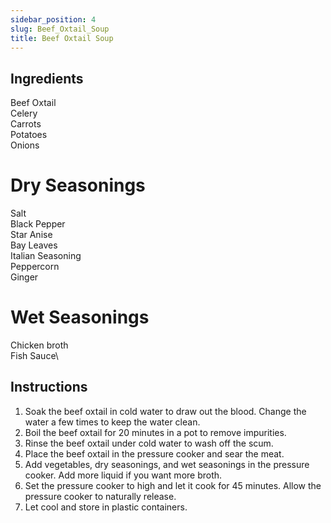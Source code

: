 ```yaml
---
sidebar_position: 4
slug: Beef_Oxtail_Soup
title: Beef Oxtail Soup
---
```


## Ingredients

Beef Oxtail\
Celery\
Carrots\
Potatoes\
Onions

# Dry Seasonings
Salt\
Black Pepper\
Star Anise\
Bay Leaves\
Italian Seasoning\
Peppercorn\
Ginger

# Wet Seasonings
Chicken broth\
Fish Sauce\

## Instructions
1. Soak the beef oxtail in cold water to draw out the blood. Change the water a few times to keep the water clean.
2. Boil the beef oxtail for 20 minutes in a pot to remove impurities.
3. Rinse the beef oxtail under cold water to wash off the scum.
4. Place the beef oxtail in the pressure cooker and sear the meat.
5. Add vegetables, dry seasonings, and wet seasonings in the pressure cooker. Add more liquid if you want more broth.
6. Set the pressure cooker to high and let it cook for 45 minutes. Allow the pressure cooker to naturally release.
7. Let cool and store in plastic containers.
